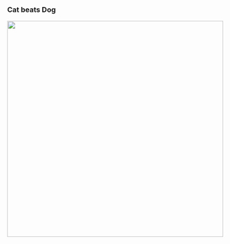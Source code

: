 ### Cat beats Dog

<img src="https://images.saymedia-content.com/.image/t_share/MTczOTE3MTI3MDEzNTczNjk2/why-cats-are-better-than-dogs.png" width="500px">
